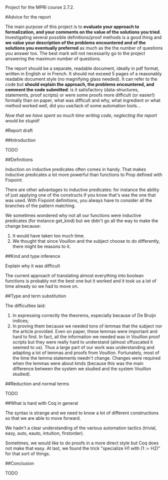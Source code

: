 Project for the MPRI course 2.7.2.

#Advice for the report

The main purpose of this project is to **evaluate your approach to
formalization, and your comments on the value of the solutions you tried**.
Investigating several possible definitions/proof methods is a good thing and **we
value your description of the problems encountered and of the solutions you
eventually preferred** as much as the the number of questions you answer too. The
best mark will not necessarily go to the project answering the maximum number of
questions.

The report should be a separate, readable document, ideally in pdf format,
written in English or in French. It should not exceed 5 pages of a reasonably
readable document style (no magnifying glass needed). It can refer to the code
but **should explain the approach, the problems encountered, and comment the code
submitted**: is it satisfactory (data-structures, statements, proof scripts) or
were some proofs more difficult (or easier!) formally than on paper, what was
difficult and why, what ingredient or what method worked well, did you use/lack
of some automation tools...

_Now that we have spent so much time writing code, neglecting the report would
be stupid!_

#Report draft

##Introduction

TODO

##Definitions

Induction on inductive predicates often comes in handy. That makes inductive
predicates a lot more powerful than functions to Prop defined with Fixpoint.

There are other advantages to inductive predicates: for instance the ability
of just applying one of the constructs if you know that's was the one that
was used. With Fixpoint definitions, you always have to consider all the
branches of the pattern matching.

We sometimes wondered why not all our functions were inductive predicates (for
instance get_kind) but we didn't go all the way to make the change because:
1) It would have taken too much time.
2) We thought that since Vouillon and the subject choose to do differently,
there might be reasons to it.

##Kind and type inference

Explain why it was difficult

The current approach of translating almost everything into boolean functions
is probably not the best one but it worked and it took us a lot of time
already so we had to move on.

##Type and term substitution

The difficulties laid:
1) In expressing correctly the theorems, especially because of De Bruijn indices;
2) In proving them because we needed tons of lemmas that the subject
nor the article provided.
Even on paper, these lemmas were important and hard to find.
In fact, all the information we needed was in Vouillon proof scripts but they were
really hard to understand (almost offuscated it seemed to us).
Thus a large part of our work was understanding and adapting a lot of lemmas and
proofs from Vouillon.
Fortunately, most of the time the lemma statements needn't change.
Changes were required when the lemmas were about kinds (because this was the main
difference between the system we studied and the system Vouillon studied).

##Reduction and normal terms

TODO

##What is hard with Coq in general

The syntax is strange and we need to know a lot of different constructions so that
we are able to move forward.

We hadn't a clear understanding of the various automation tactics (trivial, easy,
auto, eauto, intuition, firstorder).

Sometimes, we would like to do proofs in a more direct style but Coq does not make
that easy. At last, we found the trick "specialize H1 with (1 := H2)" for that sort
of things.

##Conclusion

TODO



